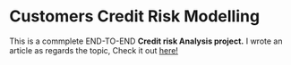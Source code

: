 # Customers Credit Risk Modelling

This is a commplete END-TO-END **Credit risk Analysis project.**
I wrote an article as regards the topic, Check it out [here!](https://medium.com/@whynniethegr8/credit-risk-modelling-part-i-39dea4e86f51)
